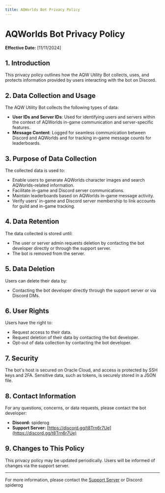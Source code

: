 ```yaml
---
title: AQWorlds Bot Privacy Policy
---
```


# AQWorlds Bot Privacy Policy

**Effective Date:** [11/11/2024]

## 1. Introduction
This privacy policy outlines how the AQW Utility Bot collects, uses, and protects information provided by users interacting with the bot on Discord.

## 2. Data Collection and Usage
The AQW Utility Bot collects the following types of data:

- **User IDs and Server IDs**: Used for identifying users and servers within the context of AQWorlds in-game communication and server-specific features.
- **Message Content**: Logged for seamless communication between Discord and AQWorlds and for tracking in-game message counts for leaderboards.

## 3. Purpose of Data Collection
The collected data is used to:

- Enable users to generate AQWorlds character images and search AQWorlds-related information.
- Facilitate in-game and Discord server communications.
- Maintain leaderboards based on AQWorlds in-game message activity.
- Verify users’ in-game and Discord server membership to link accounts for guild and in-game tracking.

## 4. Data Retention
The data collected is stored until:

- The user or server admin requests deletion by contacting the bot developer directly or through the support server.
- The bot is removed from the server.

## 5. Data Deletion
Users can delete their data by:

- Contacting the bot developer directly through the support server or via Discord DMs.

## 6. User Rights
Users have the right to:

- Request access to their data.
- Request deletion of their data by contacting the bot developer.
- Opt-out of data collection by contacting the bot developer.

## 7. Security
The bot's host is secured on Oracle Cloud, and access is protected by SSH keys and 2FA. Sensitive data, such as tokens, is securely stored in a JSON file.

## 8. Contact Information
For any questions, concerns, or data requests, please contact the bot developer:

- **Discord:** spiderog
- **Support Server:** [https://discord.gg/t8Trn6r7Ue](https://discord.gg/t8Trn6r7Ue)

## 9. Changes to This Policy
This privacy policy may be updated periodically. Users will be informed of changes via the support server.

---

For more information, please contact the [Support Server](https://discord.gg/t8Trn6r7Ue) or Discord: spiderog
